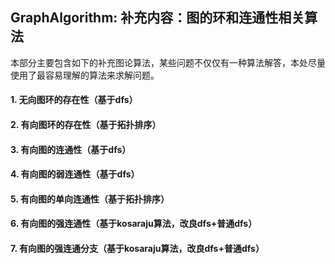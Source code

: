## GraphAlgorithm: 补充内容：图的环和连通性相关算法

本部分主要包含如下的补充图论算法，某些问题不仅仅有一种算法解答，本处尽量使用了最容易理解的算法来求解问题。

#### 1. 无向图环的存在性（基于dfs）
#### 2. 有向图环的存在性（基于拓扑排序）
#### 3. 有向图的连通性（基于dfs）
#### 4. 有向图的弱连通性（基于dfs）
#### 5. 有向图的单向连通性（基于拓扑排序）
#### 6. 有向图的强连通性（基于kosaraju算法，改良dfs+普通dfs）
#### 7. 有向图的强连通分支（基于kosaraju算法，改良dfs+普通dfs）


